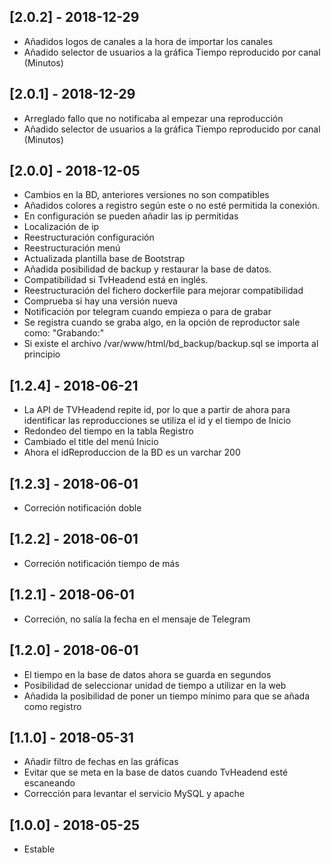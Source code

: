 ## [2.0.2] - 2018-12-29
- Añadidos logos de canales a la hora de importar los canales
- Añadido selector de usuarios a la gráfica Tiempo reproducido por canal (Minutos)

## [2.0.1] - 2018-12-29
- Arreglado fallo que no notificaba al empezar una reproducción
- Añadido selector de usuarios a la gráfica Tiempo reproducido por canal (Minutos)

## [2.0.0] - 2018-12-05
- Cambios en la BD, anteriores versiones no son compatibles
- Añadidos colores a registro según este o no esté permitida la conexión.
- En configuración se pueden añadir las ip permitidas
- Localización de ip
- Reestructuración configuración
- Reestructuración menú
- Actualizada plantilla base de Bootstrap
- Añadida posibilidad de backup y restaurar la base de datos.
- Compatibilidad si TvHeadend está en inglés.
- Reestructuración del fichero dockerfile para mejorar compatibilidad
- Comprueba si hay una versión nueva
- Notificación por telegram cuando empieza o para de grabar
- Se registra cuando se graba algo, en la opción de reproductor sale como: "Grabando:"
- Si existe el archivo /var/www/html/bd_backup/backup.sql se importa al principio

## [1.2.4] - 2018-06-21
- La API de TVHeadend repite id, por lo que a partir de ahora para identificar las reproducciones se utiliza el id y el tiempo de Inicio
- Redondeo del tiempo en la tabla Registro
- Cambiado el title del menú Inicio
- Ahora el idReproduccion de la BD es un varchar 200

## [1.2.3] - 2018-06-01
- Correción notificación doble

## [1.2.2] - 2018-06-01
- Correción notificación tiempo de más

## [1.2.1] - 2018-06-01
- Correción, no salía la fecha en el mensaje de Telegram

## [1.2.0] - 2018-06-01
- El tiempo en la base de datos ahora se guarda en segundos
- Posibilidad de seleccionar unidad de tiempo a utilizar en la web
- Añadida la posibilidad de poner un tiempo mínimo para que se añada como registro

## [1.1.0] - 2018-05-31
- Añadir filtro de fechas en las gráficas
- Evitar que se meta en la base de datos cuando TvHeadend esté escaneando
- Corrección para levantar el servicio MySQL y apache

## [1.0.0] - 2018-05-25
- Estable
